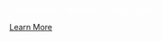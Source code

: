 <p style="color: white !important; font-family: Arial, Helvetica, sans-serif !important; margin: 0 0 10px 0; padding: 0 !important; font-weight:500 !important; font-style: normal !important;" class="headline-text">TOMORROW'S HYBRID CLOUD TODAY</p>

<a href="https://tekmonks.com/products/kloudust">Learn More</a>